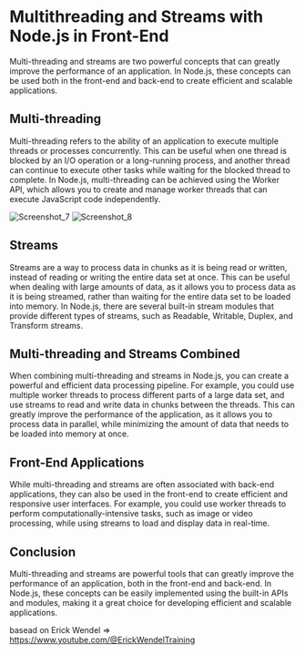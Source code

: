 # Multithreading and Streams with Node.js in Front-End
Multi-threading and streams are two powerful concepts that can greatly improve the performance of an application. In Node.js, these concepts can be used both in the front-end and back-end to create efficient and scalable applications.

## Multi-threading
Multi-threading refers to the ability of an application to execute multiple threads or processes concurrently. This can be useful when one thread is blocked by an I/O operation or a long-running process, and another thread can continue to execute other tasks while waiting for the blocked thread to complete. In Node.js, multi-threading can be achieved using the Worker API, which allows you to create and manage worker threads that can execute JavaScript code independently.

![Screenshot_7](https://user-images.githubusercontent.com/28495699/221335351-106db812-0183-4a9b-a4ac-6a656d5a5c16.png)
![Screenshot_8](https://user-images.githubusercontent.com/28495699/221335346-c59efdb7-7760-4df8-8588-839370bc301e.png)

## Streams
Streams are a way to process data in chunks as it is being read or written, instead of reading or writing the entire data set at once. This can be useful when dealing with large amounts of data, as it allows you to process data as it is being streamed, rather than waiting for the entire data set to be loaded into memory. In Node.js, there are several built-in stream modules that provide different types of streams, such as Readable, Writable, Duplex, and Transform streams.

## Multi-threading and Streams Combined
When combining multi-threading and streams in Node.js, you can create a powerful and efficient data processing pipeline. For example, you could use multiple worker threads to process different parts of a large data set, and use streams to read and write data in chunks between the threads. This can greatly improve the performance of the application, as it allows you to process data in parallel, while minimizing the amount of data that needs to be loaded into memory at once.

## Front-End Applications
While multi-threading and streams are often associated with back-end applications, they can also be used in the front-end to create efficient and responsive user interfaces. For example, you could use worker threads to perform computationally-intensive tasks, such as image or video processing, while using streams to load and display data in real-time.

## Conclusion
Multi-threading and streams are powerful tools that can greatly improve the performance of an application, both in the front-end and back-end. In Node.js, these concepts can be easily implemented using the built-in APIs and modules, making it a great choice for developing efficient and scalable applications.

basead on Erick Wendel => https://www.youtube.com/@ErickWendelTraining
